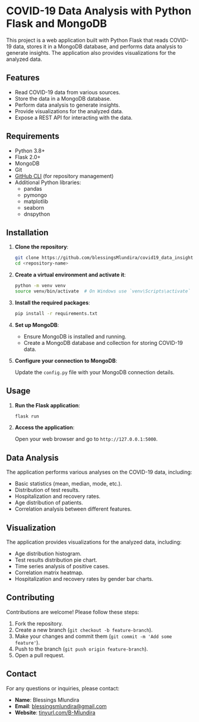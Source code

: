 # COVID-19 Data Analysis with Python Flask and MongoDB

This project is a web application built with Python Flask that reads COVID-19 data, stores it in a MongoDB database, and performs data analysis to generate insights. The application also provides visualizations for the analyzed data.


## Features

- Read COVID-19 data from various sources.
- Store the data in a MongoDB database.
- Perform data analysis to generate insights.
- Provide visualizations for the analyzed data.
- Expose a REST API for interacting with the data.

## Requirements

- Python 3.8+
- Flask 2.0+
- MongoDB
- Git
- [GitHub CLI](https://cli.github.com/) (for repository management)
- Additional Python libraries:
  - pandas
  - pymongo
  - matplotlib
  - seaborn
  - dnspython

## Installation

1. **Clone the repository**:

    ```sh
    git clone https://github.com/blessingsMlundira/covid19_data_insight.git
    cd <repository-name>
    ```

2. **Create a virtual environment and activate it**:

    ```sh
    python -m venv venv
    source venv/bin/activate  # On Windows use `venv\Scripts\activate`
    ```

3. **Install the required packages**:

    ```sh
    pip install -r requirements.txt
    ```

4. **Set up MongoDB**:

    - Ensure MongoDB is installed and running.
    - Create a MongoDB database and collection for storing COVID-19 data.

5. **Configure your connection to MongoDB**:

    Update the `config.py` file with your MongoDB connection details.

## Usage

1. **Run the Flask application**:

    ```sh
    flask run
    ```

2. **Access the application**:

    Open your web browser and go to `http://127.0.0.1:5000`.


## Data Analysis

The application performs various analyses on the COVID-19 data, including:

- Basic statistics (mean, median, mode, etc.).
- Distribution of test results.
- Hospitalization and recovery rates.
- Age distribution of patients.
- Correlation analysis between different features.

## Visualization

The application provides visualizations for the analyzed data, including:

- Age distribution histogram.
- Test results distribution pie chart.
- Time series analysis of positive cases.
- Correlation matrix heatmap.
- Hospitalization and recovery rates by gender bar charts.

## Contributing

Contributions are welcome! Please follow these steps:

1. Fork the repository.
2. Create a new branch (`git checkout -b feature-branch`).
3. Make your changes and commit them (`git commit -m 'Add some feature'`).
4. Push to the branch (`git push origin feature-branch`).
5. Open a pull request.


## Contact

For any questions or inquiries, please contact:

- **Name**: Blessings Mlundira
- **Email**: blessingsmlundira@gmail.com
- **Website**: [tinyurl.com/B-Mlundira](https://tinyurl.com/B-Mlundira)


